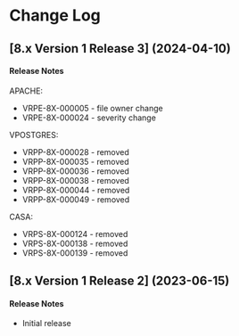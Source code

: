 # Change Log

## [8.x Version 1 Release 3] (2024-04-10)

#### Release Notes
APACHE:
- VRPE-8X-000005 - file owner change
- VRPE-8X-000024 - severity change

VPOSTGRES:
- VRPP-8X-000028 - removed
- VRPP-8X-000035 - removed
- VRPP-8X-000036 - removed
- VRPP-8X-000038 - removed
- VRPP-8X-000044 - removed
- VRPP-8X-000049 - removed

CASA:
- VRPS-8X-000124 - removed
- VRPS-8X-000138 - removed
- VRPS-8X-000139 - removed

## [8.x Version 1 Release 2] (2023-06-15)

#### Release Notes
- Initial release
